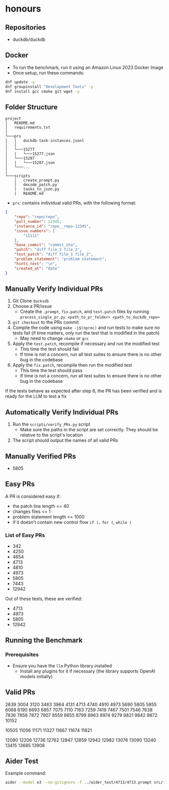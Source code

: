 # honours

## Repositories

- duckdb/duckdb

## Docker

- To run the benchmark, run it using an Amazon Linux 2023 Docker Image
- Once setup, run these commands:

```bash
dnf update -y
dnf groupinstall "Development Tools" -y
dnf install gcc cmake git wget -y

```

## Folder Structure

```none
project
│   README.md
│   requirements.txt  
│
└───prs
|   |   duckdb-task-instances.jsonl
│   │
│   └───15277
|   |   └───15277.json
│   └───15287
│   |   └───15287.json
│   └───...
│   
└───scripts
    │   create_prompt.py
    │   decode_patch.py
    |   tasks_to_json.py
    |   README.md
```

- `prs`: contains individual valid PRs, with the following format:

```json
{
    "repo": "repo/repo",
    "pull_number": 12345,
    "instance_id": "repo__repo-12345",
    "issue_numbers": [
        "11111"
    ],
    "base_commit": "commit_sha",
    "patch": "diff file_1 file_2",
    "test_patch": "diff file_1 file_2",
    "problem_statement": "problem statement",
    "hints_text": "\n",
    "created_at": "date"
}
```

## Manually Verify Individual PRs

1. Git Clone `ducksdb`
2. Choose a PR/issue
    - Create the `.prompt`, `fix.patch`, and `test.patch` files by running `process_single_pr.py <path_to_pr_folder> <path_to_duckdb_repo>`
3. `git checkout` to the PRs commit
4. Compile the code using `make -j$(nproc)` and run tests to make sure no tests fail (if time matters, only run the test that is modified in the patch)
    - May need to change `cmake` or `gcc`
5. Apply the `test.patch`, recompile if necessary and run the modified test
    - This time the test should fail
    - If time is not a concern, run all test suites to ensure there is no other bug in the codebase
6. Apply the `fix.patch`, recompile then run the modified test
    - This time the test should pass
    - If time is not a concern, run all test suites to ensure there is no other bug in the codebase

If the tests behave as expected after step 6, the PR has been verified and is ready for the LLM to test a fix

## Automatically Verify Individual PRs

1. Run the `scripts/verify_PRs.py` script
    - Make sure the paths in the script are set correctly. They should be relative to the script's location
2. The script should output the names of all valid PRs


## Manually Verified PRs

- 5805


## Easy PRs

A PR is considered easy if:

- the patch line length <= 40
- changes files <= 1
- problem statement length <= 1000
- if it doesn't contain new control flow `if (,` `for (`, `while (`

### List of Easy PRs

- 342
- 4250
- 4654
- 4713
- 4810
- 4973
- 5805
- 7443
- 12942

Out of these tests, these are verified:
- 4713
- 4973
- 5805
- 12942

## Running the Benchmark

### Prerequisites
- Ensure you have the `llm` Python library installed
  - Install any plugins for it if necessary (the library supports OpenAI models initially)

## Valid PRs
2639
3004
3120
3463
3964
4131
4713
4740
4910
4973
5690
5805
5855
6068
6190
6693
6857
7075
7110
7163
7259
7419
7467
7501
7546
7638
7836
7858
7872
7907
8559
8655
8799
8963
8974
9279
9821
9842
9872
10152

10505
11056
11171
11327
11667
11674
11821

12090
12206
12736
12762
12847
12859
12942
12982
13076
13090
13240
13415
13685
13908


## Aider Test

Example command:

```bash
aider --model o3 --no-gitignore -f ../aider_test/4713/4713.prompt src/function/table/read_csv.cpp
```